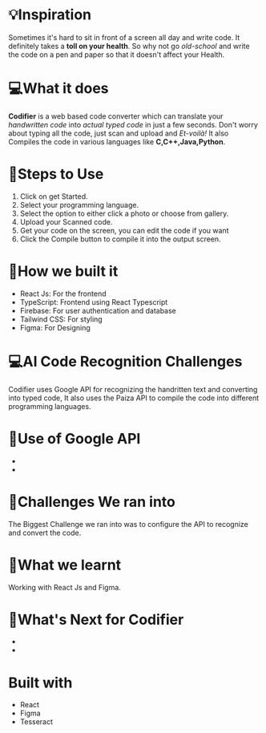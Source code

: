 

# 💡Inspiration
Sometimes it's hard to sit in front of a screen all day and write code. It definitely takes a **toll on your health**. So why not go *old-school* and write the code on a pen and paper so that it doesn't affect your Health.


# 💻What it does
**Codifier** is a web based code converter which can translate your *handwritten code* into *actual typed code* in just a few seconds. Don't worry about typing all the code, just scan and upload and *Et-voilà!* It also Compiles the code in various languages like **C,C++,Java,Python**.

# 🔷Steps to Use
1. Click on get Started.
1. Select your programming language.
1. Select the option to either click a photo or choose from gallery.
1. Upload your Scanned code.
1. Get your code on the screen, you can edit the code if you want
1. Click the Compile button to compile it into the output screen.


# 🔨How we built it
* React Js: For the frontend
* TypeScript: Frontend using React Typescript
* Firebase: For user authentication and database
* Tailwind CSS: For styling
* Figma: For Designing


# 💻AI Code Recognition Challenges
Codifier uses Google API for recognizing the handritten text and converting into typed code, It also uses the Paiza API to compile the code into different programming languages.


# 🧠Use of Google API
* 
* 

# 🏅Challenges We ran into
The Biggest Challenge we ran into was to configure the API to recognize and convert the code.


# 📖What we learnt
Working with React Js and Figma.


# 🚀What's Next for Codifier
* 
* 

# Built with
* React
* Figma
* Tesseract
